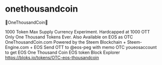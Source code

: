 # onethousandcoin
💎OneThousandCoin🥇

1000 Token Max Supply Currency Experiment. Hardcapped at 1000 OTT Only One Thousand Tokens Ever. Also Available on EOS as OTC OneThousandCoin.com Powered by the Steem Blockchain + Steem-Engine.com + EOS Send OTT to @eos-peg with memo OTC youeosaccount to get EOS One Thousand Coin EOS token Block Explorer https://bloks.io/tokens/OTC-eos-thousandcoin
